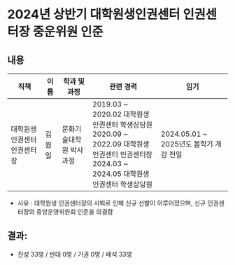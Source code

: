 2024년 상반기 대학원생인권센터 인권센터장 중운위원 인준
===

## 내용

| 직책 | 이름 | 학과 및 과정 | 관련 경력 | 임기 |
|---|---|---|---|---|
| 대학원생 인권센터 인권센터장 | 김원일 | 문화기술대학원 박사과정 | 2019.03 \~ 2020.02 대학원생인권센터 학생상담원 </br> 2020.09 \~ 2022.09 대학원생인권센터 인권센터장 </br> 2024.03 \~ 2024.05 대학원생인권센터 학생상담원 | 2024.05.01 \~ 2025년도 봄학기 개강 전일 |

-  사유 : 대학원생 인권센터장의 사퇴로 인해 신규 선발이 이루어졌으며, 신규 인권센터장의 중앙운영위원회 인준을 의결함

## 결과: 
- 찬성 33명 / 반대 0명 / 기권 0명 / 배석 33명
